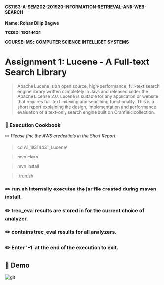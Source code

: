 #### CS7IS3-A-SEM202-201920-INFORMATION-RETRIEVAL-AND-WEB-SEARCH

**Name: Rohan Dilip Bagwe**

**TCDID: 19314431**

**COURSE: MSc COMPUTER SCIENCE INTELLIGET SYSTEMS**

# Assignment 1: Lucene - A Full-text Search Library

> Apache Lucene is an open source, high-performance, full-text search engine library written completely in Java and
released under the Apache License 2.0. Lucene is suitable for any application or website that requires full-text indexing and searching functionality. This is a short report explaining the design, implementation and performance evaluation of a text-only search engine built on Cranfield collection.

### :paperclip: Execution Cookbook

:pencil2: *Please find the AWS credentials in the Short Report.*

> cd A1_19314431_Lucene/

> mvn clean

> mvn install

> ./run.sh

### :pencil2: run.sh internally executes the jar file created during maven install.
### :pencil2: trec_eval results are stored in for the current choice of analyzer.
### :pencil2: contains trec_eval results for all analyzers.
### :pencil2: Enter '-1' at the end of the execution to exit.

## :paperclip: Demo
![git](https://github.com/rohan-tcd/A1_19314431_Lucene/blob/master/static/demo.gif) 


